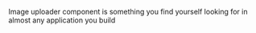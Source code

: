 Image uploader component is something you find yourself looking for in almost any application you build